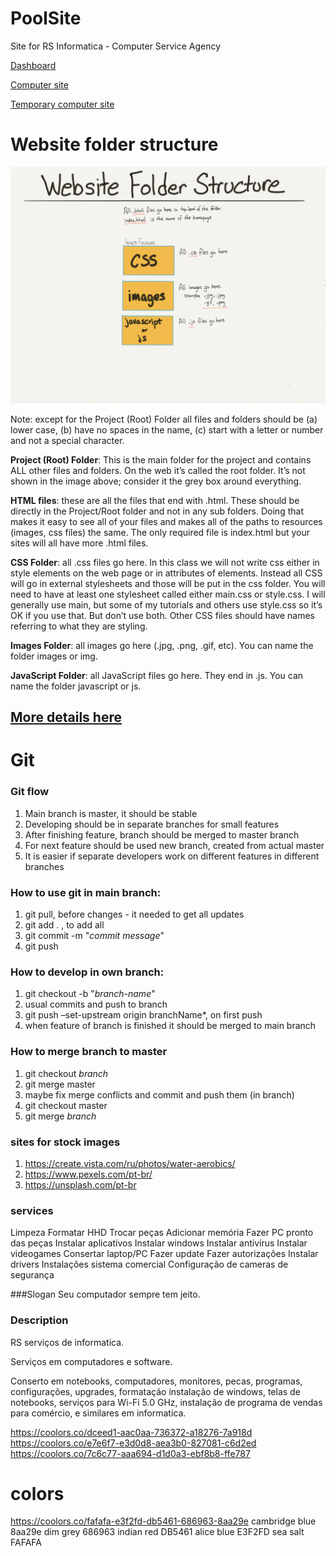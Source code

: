 # PoolSite
Site for RS Informatica - Computer Service Agency

[Dashboard](https://trello.com/b/syyDKl42/pool-site)

[Computer site](https://rsinformatica.com.br)

[Temporary computer site](https://podmev.github.io/computersite)

# Website folder structure

![Website folder structure](https://github.com/Podmev/PoolSite/blob/master/images/WebsiteFolderStructure.png?raw=true)

Note: except for the Project (Root) Folder all files and folders should be (a) lower case, (b) have no spaces in the name, (c) start with a letter or number and not a special character.

**Project (Root) Folder**: This is the main folder for the project and contains ALL other files and folders. On the web it’s called the root folder. It’s not shown in the image above; consider it the grey box around everything.

**HTML files**: these are all the files that end with .html. These should be directly in the Project/Root folder and not in any sub folders. Doing that makes it easy to see all of your files and makes all of the paths to resources (images, css files) the same. The only required file is index.html but your sites will all have more .html files.

**CSS Folder**: all .css files go here. In this class we will not write css either in style elements on the web page or in attributes of elements. Instead all CSS will go in external stylesheets and those will be put in the css folder. You will need to have at least one stylesheet called either main.css or style.css. I will generally use main, but some of my tutorials and others use style.css so it’s OK if you use that. But don’t use both. Other CSS files should have names referring to what they are styling.

**Images Folder**: all images go here (.jpg, .png, .gif, etc). You can name the folder images or img.

**JavaScript Folder**: all JavaScript files go here. They end in .js. You can name the folder javascript or js.

## [More details here](https://webexpe.com/blog/folder-structure-for-web-development/)

# Git

### Git flow
1. Main branch is master, it should be stable
2. Developing should be in separate branches for small features
3. After finishing feature, branch should be merged to master branch
4. For next feature should be used new branch, created from actual master
5. It is easier if separate developers work on different features in different branches

### How to use git in main branch:
1. git pull, before changes - it needed to get all updates
2. git add . , to add all
3. git commit -m "*commit message*"
4. git push

### How to develop in own branch:
1. git checkout -b "*branch-name*"
2. usual commits and push to branch
3. git push –set-upstream origin branchName*, on first push
4. when feature of branch is finished it should be merged to main branch

### How to merge branch to master
1. git checkout *branch*
2. git merge master
3. maybe fix merge conflicts and commit and push them  (in branch)
4. git checkout master
5. git merge *branch*

### sites for stock images
1. https://create.vista.com/ru/photos/water-aerobics/
2. https://www.pexels.com/pt-br/
3. https://unsplash.com/pt-br


### services
Limpeza
Formatar HHD
Trocar peças
Adicionar memória
Fazer PC pronto das peças
Instalar aplicativos
Instalar windows
Instalar antivírus
Instalar videogames
Consertar laptop/PC
Fazer update
Fazer autorizações
Instalar drivers
Instalações sistema comercial
Configuração de cameras de segurança

###Slogan
Seu computador sempre tem jeito.

### Description
RS serviços de informatica.

Serviços em computadores e software.

Conserto em notebooks, computadores, monitores, pecas, programas, configurações, upgrades, 
formatação instalação de windows, telas de notebooks, serviços para Wi-Fi 5.0 GHz,
instalação de programa de vendas para comércio, e similares em informatica.

https://coolors.co/dceed1-aac0aa-736372-a18276-7a918d
https://coolors.co/e7e6f7-e3d0d8-aea3b0-827081-c6d2ed
https://coolors.co/7c6c77-aaa694-d1d0a3-ebf8b8-ffe787

# colors
https://coolors.co/fafafa-e3f2fd-db5461-686963-8aa29e
cambridge blue 8aa29e
dim grey 686963
indian red DB5461
alice blue E3F2FD
sea salt FAFAFA